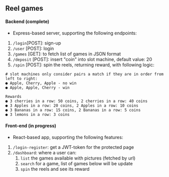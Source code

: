 
## Reel games

#### Backend (complete)

* Express-based server, supporting the following endpoints:

1. `/login`[POST]: sign-up
1. `/user` [POST]: login
1. `/games` [GET]: to fetch list of games in JSON format
1. `/deposit` [POST]: insert "coin" into slot machine, default value: 20
1. `/spin` [POST]: spin the reels, returning reward, with following logic:

```
# slot machines only consider pairs a match if they are in order from left to right:
● Apple, Cherry, Apple - no win
● Apple, Apple, Cherry - win

Rewards
● 3 cherries in a row: 50 coins, 2 cherries in a row: 40 coins
● 3 Apples in a row: 20 coins, 2 Apples in a row: 10 coins
● 3 Bananas in a row: 15 coins, 2 Bananas in a row: 5 coins
● 3 lemons in a row: 3 coins
```

#### Front-end (in progress)

* React-based app, supporting the following features:

1. `/login-register`: get a JWT-token for the protected page
1. `/dashboard`: where a user can:
    1. `list` the games available with pictures (fetched by url)
    1. `search` for a game, list of games below will be update
    1. `spin` the reels and see its reward